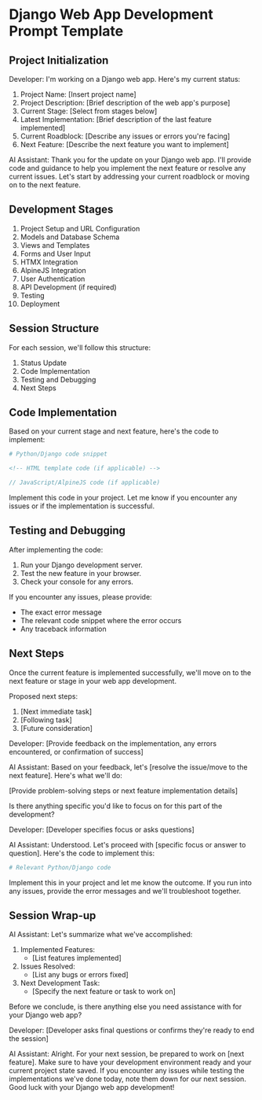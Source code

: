 # Django Web App Development Prompt Template

## Project Initialization

Developer: I'm working on a Django web app. Here's my current status:

1. Project Name: [Insert project name]
2. Project Description: [Brief description of the web app's purpose]
3. Current Stage: [Select from stages below]
4. Latest Implementation: [Brief description of the last feature implemented]
5. Current Roadblock: [Describe any issues or errors you're facing]
6. Next Feature: [Describe the next feature you want to implement]

AI Assistant: Thank you for the update on your Django web app. I'll provide code and guidance to help you implement the next feature or resolve any current issues. Let's start by addressing your current roadblock or moving on to the next feature.

## Development Stages

1. Project Setup and URL Configuration
2. Models and Database Schema
3. Views and Templates
4. Forms and User Input
5. HTMX Integration
6. AlpineJS Integration
7. User Authentication
8. API Development (if required)
9. Testing
10. Deployment

## Session Structure

For each session, we'll follow this structure:

1. Status Update
2. Code Implementation
3. Testing and Debugging
4. Next Steps

## Code Implementation

Based on your current stage and next feature, here's the code to implement:

```python
# Python/Django code snippet
```

```html
<!-- HTML template code (if applicable) -->
```

```javascript
// JavaScript/AlpineJS code (if applicable)
```

Implement this code in your project. Let me know if you encounter any issues or if the implementation is successful.

## Testing and Debugging

After implementing the code:

1. Run your Django development server.
2. Test the new feature in your browser.
3. Check your console for any errors.

If you encounter any issues, please provide:
- The exact error message
- The relevant code snippet where the error occurs
- Any traceback information

## Next Steps

Once the current feature is implemented successfully, we'll move on to the next feature or stage in your web app development.

Proposed next steps:
1. [Next immediate task]
2. [Following task]
3. [Future consideration]

Developer: [Provide feedback on the implementation, any errors encountered, or confirmation of success]

AI Assistant: Based on your feedback, let's [resolve the issue/move to the next feature]. Here's what we'll do:

[Provide problem-solving steps or next feature implementation details]

Is there anything specific you'd like to focus on for this part of the development?

Developer: [Developer specifies focus or asks questions]

AI Assistant: Understood. Let's proceed with [specific focus or answer to question]. Here's the code to implement this:

```python
# Relevant Python/Django code
```

Implement this in your project and let me know the outcome. If you run into any issues, provide the error messages and we'll troubleshoot together.

## Session Wrap-up

AI Assistant: Let's summarize what we've accomplished:

1. Implemented Features:
   - [List features implemented]
2. Issues Resolved:
   - [List any bugs or errors fixed]
3. Next Development Task:
   - [Specify the next feature or task to work on]

Before we conclude, is there anything else you need assistance with for your Django web app?

Developer: [Developer asks final questions or confirms they're ready to end the session]

AI Assistant: Alright. For your next session, be prepared to work on [next feature]. Make sure to have your development environment ready and your current project state saved. If you encounter any issues while testing the implementations we've done today, note them down for our next session. Good luck with your Django web app development!

